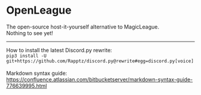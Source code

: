 OpenLeague
==========
The open-source host-it-yourself alternative to MagicLeague.<br>
Nothing to see yet!
***
How to install the latest Discord.py rewrite:<br>
``pip3 install -U git+https://github.com/Rapptz/discord.py@rewrite#egg=discord.py[voice]``<br><br>
Markdown syntax guide: https://confluence.atlassian.com/bitbucketserver/markdown-syntax-guide-776639995.html